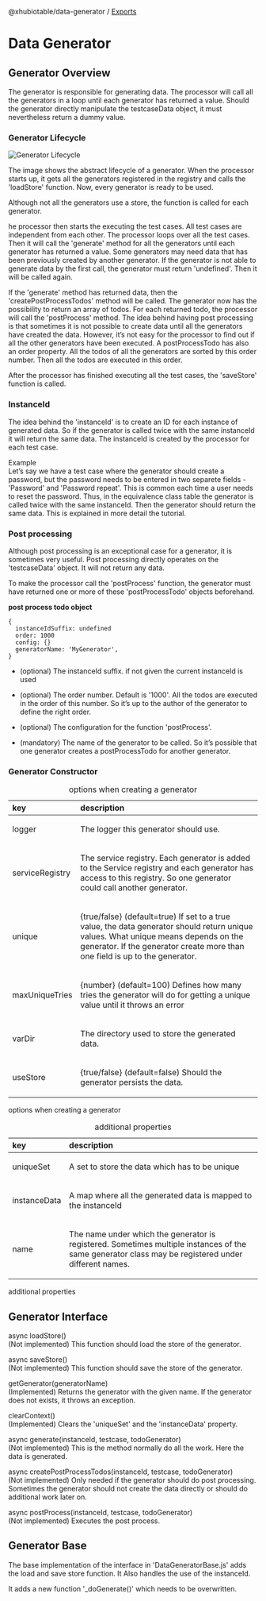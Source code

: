 @xhubiotable/data-generator / [Exports](modules.md)

# Data Generator

## Generator Overview

The generator is responsible for generating data. The processor will
call all the generators in a loop until each generator has returned a
value. Should the generator directly manipulate the testcaseData object,
it must nevertheless return a dummy value.

### Generator Lifecycle

![Generator Lifecycle](images/data-generator/lifeCycle.svg)

The image shows the abstract lifecycle of a generator. When the
processor starts up, it gets all the generators registered in the
registry and calls the 'loadStore' function. Now, every generator is
ready to be used.

Although not all the generators use a store, the function is called for
each generator.

he processor then starts the executing the test cases. All test cases
are independent from each other. The processor loops over all the test
cases. Then it will call the 'generate' method for all the generators
until each generator has returned a value. Some generators may need data
that has been previously created by another generator. If the generator
is not able to generate data by the first call, the generator must
return 'undefined'. Then it will be called again.

If the 'generate' method has returned data, then the
'createPostProcessTodos' method will be called. The generator now has
the possibility to return an array of todos. For each returned todo, the
processor will call the 'postProcess' method. The idea behind having
post processing is that sometimes it is not possible to create data
until all the generators have created the data. However, it’s not easy
for the processor to find out if all the other generators have been
executed. A postProcessTodo has also an order property. All the todos of
all the generators are sorted by this order number. Then all the todos
are executed in this order.

After the processor has finished executing all the test cases, the
'saveStore' function is called.

### InstanceId

The idea behind the 'instanceId' is to create an ID for each instance of
generated data. So if the generator is called twice with the same
instanceId it will return the same data. The instanceId is created by
the processor for each test case.

Example  
Let’s say we have a test case where the generator should create a
password, but the password needs to be entered in two separete fields -
'Password' and 'Password repeat'. This is common each time a user needs
to reset the password. Thus, in the equivalence class table the
generator is called twice with the same instanceId. Then the generator
should return the same data. This is explained in more detail the
tutorial.

### Post processing

Although post processing is an exceptional case for a generator, it is
sometimes very useful. Post processing directly operates on the
'testcaseData' object. It will not return any data.

To make the processor call the 'postProcess' function, the generator
must have returned one or more of these 'postProcessTodo' objects
beforehand.

**post process todo object**

    {
      instanceIdSuffix: undefined   
      order: 1000                   
      config: {}                    
      generatorName: 'MyGenerator', 
    }

-   (optional) The instanceId suffix. if not given the current
    instanceId is used

-   (optional) The order number. Default is '1000'. All the todos are
    executed in the order of this number. So it’s up to the author of
    the generator to define the right order.

-   (optional) The configuration for the function 'postProcess'.

-   (mandatory) The name of the generator to be called. So it’s possible
    that one generator creates a postProcessTodo for another generator.

### Generator Constructor

<table>
<caption>options when creating a generator</caption>
<colgroup>
<col style="width: 11%" />
<col style="width: 88%" />
</colgroup>
<thead>
<tr class="header">
<th style="text-align: left;">key</th>
<th style="text-align: left;">description</th>
</tr>
</thead>
<tbody>
<tr class="odd">
<td style="text-align: left;"><p>logger</p></td>
<td style="text-align: left;"><p>The logger this generator should
use.</p></td>
</tr>
<tr class="even">
<td style="text-align: left;"><p>serviceRegistry</p></td>
<td style="text-align: left;"><p>The service registry. Each generator is
added to the Service registry and each generator has access to this
registry. So one generator could call another generator.</p></td>
</tr>
<tr class="odd">
<td style="text-align: left;"><p>unique</p></td>
<td style="text-align: left;"><p>{true/false} (default=true) If set to a
true value, the data generator should return unique values. What unique
means depends on the generator. If the generator create more than one
field is up to the generator.</p></td>
</tr>
<tr class="even">
<td style="text-align: left;"><p>maxUniqueTries</p></td>
<td style="text-align: left;"><p>{number} (default=100) Defines how many
tries the generator will do for getting a unique value until it throws
an error</p></td>
</tr>
<tr class="odd">
<td style="text-align: left;"><p>varDir</p></td>
<td style="text-align: left;"><p>The directory used to store the
generated data.</p></td>
</tr>
<tr class="even">
<td style="text-align: left;"><p>useStore</p></td>
<td style="text-align: left;"><p>{true/false} (default=false) Should the
generator persists the data.</p></td>
</tr>
</tbody>
</table>

options when creating a generator

<table>
<caption>additional properties</caption>
<colgroup>
<col style="width: 11%" />
<col style="width: 88%" />
</colgroup>
<thead>
<tr class="header">
<th style="text-align: left;">key</th>
<th style="text-align: left;">description</th>
</tr>
</thead>
<tbody>
<tr class="odd">
<td style="text-align: left;"><p>uniqueSet</p></td>
<td style="text-align: left;"><p>A set to store the data which has to be
unique</p></td>
</tr>
<tr class="even">
<td style="text-align: left;"><p>instanceData</p></td>
<td style="text-align: left;"><p>A map where all the generated data is
mapped to the instanceId</p></td>
</tr>
<tr class="odd">
<td style="text-align: left;"><p>name</p></td>
<td style="text-align: left;"><p>The name under which the generator is
registered. Sometimes multiple instances of the same generator class may
be registered under different names.</p></td>
</tr>
</tbody>
</table>

additional properties

## Generator Interface

async loadStore()  
(Not implemented) This function should load the store of the generator.

async saveStore()  
(Not implemented) This function should save the store of the generator.

getGenerator(generatorName)  
(Implemented) Returns the generator with the given name. If the
generator does not exists, it throws an exception.

clearContext()  
(Implemented) Clears the 'uniqueSet' and the 'instanceData' property.

async generate(instanceId, testcase, todoGenerator)  
(Not implemented) This is the method normally do all the work. Here the
data is generated.

async createPostProcessTodos(instanceId, testcase, todoGenerator)  
(Not implemented) Only needed if the generator should do post
processing. Sometimes the generator should not create the data directly
or should do additional work later on.

async postProcess(instanceId, testcase, todoGenerator)  
(Not implemented) Executes the post process.

## Generator Base

The base implementation of the interface in 'DataGeneratorBase.js' adds
the load and save store function. It Also handles the use of the
instanceId.

It adds a new function '\_doGenerate()' which needs to be overwritten.
